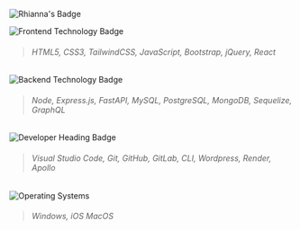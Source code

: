  ![Rhianna's Badge](https://img.shields.io/badge/Rhianna's%20Page-8A2BE2.svg)

 ![Frontend Technology Badge](https://img.shields.io/badge/FrontEnd%20Technologies-20B2AA?style=for-the-badge)

 > ###### HTML5, CSS3,  TailwindCSS,  JavaScript,  Bootstrap,  jQuery,  React 
 <!-- Angular Vue.js TailwindCSS D3.js -->

 ![Backend Technology Badge](https://img.shields.io/badge/BackEnd%20Technologies-20B2AA?style=for-the-badge)
> ###### Node, Express.js, FastAPI, MySQL, PostgreSQL, MongoDB, Sequelize, GraphQL
<!-- PHP  -->

![Developer Heading Badge](https://img.shields.io/badge/Developer%20Tools-20B2AA?style=for-the-badge)
> ###### Visual Studio Code, Git, GitHub, GitLab, CLI, Wordpress, Render, Apollo 
<!-- Heroku Ethereum Apollo Server -->

![Operating Systems](https://img.shields.io/badge/Operating%20Systems-20B2AA?style=for-the-badge)
> ###### Windows, iOS MacOS


<!--
**rhiannawilson/rhiannawilson** is a ✨ _special_ ✨ repository because its `README.md` (this file) appears on your GitHub profile.

Here are some ideas to get you started:

- 🔭 I’m currently working on ...
- 🌱 I’m currently learning ...
- 👯 I’m looking to collaborate on ...
- 🤔 I’m looking for help with ...
- 💬 Ask me about ...
- 📫 How to reach me: ...
- 😄 Pronouns: ...
- ⚡ Fun fact: ...
-->
